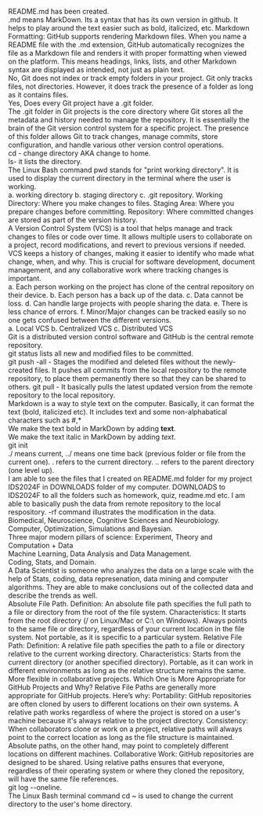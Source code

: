 README.md has been created.  
.md means MarkDown. Its a syntax that has its own version in github. It helps to play around the text easier such as bold, italicized, etc. Markdown Formatting: GitHub supports rendering Markdown files. When you name a README file with the .md extension, GitHub automatically recognizes the file as a Markdown file and renders it with proper formatting when viewed on the platform. This means headings, links, lists, and other Markdown syntax are displayed as intended, not just as plain text.  
No, Git does not index or track empty folders in your project. Git only tracks files, not directories. However, it does track the presence of a folder as long as it contains files.     
Yes, Does every Git project have a .git folder.    
The .git folder in Git projects is the core directory where Git stores all the metadata and history needed to manage the repository. It is essentially the brain of the Git version control system for a specific project. The presence of this folder allows Git to track changes, manage commits, store configuration, and handle various other version control operations.  
cd - change directory AKA change to home.    
ls- it lists the directory.    
The Linux Bash command pwd stands for "print working directory". It is used to display the current directory in the terminal where the user is working.  
a. working directory b. staging directory  c. .git repository. Working Directory: Where you make changes to files. Staging Area: Where you prepare changes before committing. Repository: Where committed changes are stored as part of the version history.     
A Version Control System (VCS) is a tool that helps manage and track changes to files or code over time. It allows multiple users to collaborate on a project, record modifications, and revert to previous versions if needed. VCS keeps a history of changes, making it easier to identify who made what change, when, and why. This is crucial for software development, document management, and any collaborative work where tracking changes is important.  
a. Each person working on the project has clone of the central repository on their device. b. Each person has a back up of the data. c. Data cannot be loss. d. Can handle large projects with people sharing the data. e. There is less chance of errors. f. Minor/Major changes can be tracked easily so no one gets confused between the different versions.  
a. Local VCS b. Centralized VCS c. Distributed VCS  
Git is a distributed version control software and GitHub is the central remote repository.   
git status lists all new and modified files to be committed.    
git push -all - Stages the modified and deleted files without the newly-created files. It pushes all commits from the local repository to the remote repository, to place them permanently there so that they can be shared to others. 
git pull - It basically pulls the latest updated version from the remote repository to the local repository.  
Markdown is a way to style text on the computer. Basically, it can format the text (bold, italicized etc). It includes text and some non-alphabatical characters such as #,*    
We make the text bold in MarkDown by adding **text**.    
We make the text italic in MarkDown by adding *text*.       
git init  
./ means current, ../ means one time back (previous folder or file from the current one). . refers to the current directory. .. refers to the parent directory (one level up).   
I am able to see the files that I created on README.md folder for my project IDS2024F in DOWNLOADS folder of my computer. DOWNLOADS to IDS2024F to all the folders such as homework, quiz, readme.md etc. I am able to basically push the data from remote repository to the local respository. -rf command illustrates the modification in the data.  
Biomedical, Neuroscience, Cognitive Sciences and Neurobiology.  
Computer, Optimization, Simulations and Bayesian.  
Three major modern pillars of science: Experiment, Theory and Computation + Data  
Machine Learning, Data Analysis and Data Management.  
Coding, Stats, and Domain.  
A Data Scientist is someone who analyzes the data on a large scale with the help of Stats, coding, data represenation, data mining and computer algorithms. They are able to make conclusions out of the collected data and describe the trends as well.   
Absolute File Path. Definition: An absolute file path specifies the full path to a file or directory from the root of the file system.
Characteristics: It starts from the root directory (/ on Linux/Mac or C:\ on Windows). Always points to the same file or directory, regardless of your current location in the file system. Not portable, as it is specific to a particular system.
Relative File Path: Definition: A relative file path specifies the path to a file or directory relative to the current working directory. Characteristics:
Starts from the current directory (or another specified directory). Portable, as it can work in different environments as long as the relative structure remains the same. More flexible in collaborative projects. Which One is More Appropriate for GitHub Projects and Why? Relative File Paths are generally more appropriate for GitHub projects. Here’s why: Portability: GitHub repositories are often cloned by users to different locations on their own systems. A relative path works regardless of where the project is stored on a user's machine because it's always relative to the project directory. Consistency: When collaborators clone or work on a project, relative paths will always point to the correct location as long as the file structure is maintained. Absolute paths, on the other hand, may point to completely different locations on different machines. Collaborative Work: GitHub repositories are designed to be shared. Using relative paths ensures that everyone, regardless of their operating system or where they cloned the repository, will have the same file references.  
git log --oneline.    
The Linux Bash terminal command cd ~ is used to change the current directory to the user's home directory.  
